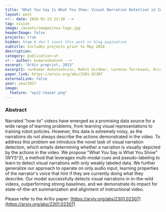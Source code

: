 ```yaml
---
title: "What You Say Is What You Show: Visual Narration Detection in Instructional Videos"
layout: post
<!-- date: 2016-01-23 22:10 -->
tag: vision
image: /assets/images/nus-logo.jpg
headerImage: false
projects: true
hidden: true # don't count this post in blog pagination
subtitle: Includes projects prior to May 2018
description: 
category: publication-ut
<!-- author: kumarashutosh -->
excerpt: "ArXiv preprint, 2023"
excerpt2: <u>Kumar Ashutosh</u>, Rohit Girdhar, Lorenzo Torresani, Kristen Grauman
paper_link: https://arxiv.org/abs/2301.02307
externalLink: false
year: year2017
image:
  feature: "wys2-teaser.png"
---
```


### Abstract &nbsp;

Narrated "how-to" videos have emerged as a promising data source for a wide range of learning problems, from learning visual representations to training robot policies. However, this data is extremely noisy, as the narrations do not always describe the actions demonstrated in the video. To address this problem we introduce the novel task of visual narration detection, which entails determining whether a narration is visually depicted by the actions in the video. We propose "What You Say is What You Show" (WYS^2), a method that leverages multi-modal cues and pseudo-labeling to learn to detect visual narrations with only weakly labeled data. We further generalize our approach to operate on only audio input, learning properties of the narrator's voice that hint if they are currently doing what they describe. Our model successfully detects visual narrations in in-the-wild videos, outperforming strong baselines, and we demonstrate its impact for state-of-the-art summarization and alignment of instructional video.

Please refer to the ArXiv paper: [https://arxiv.org/abs/2301.02307](https://arxiv.org/abs/2301.02307)